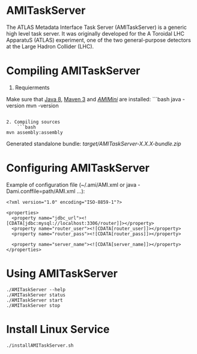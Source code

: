 AMITaskServer
=============

The ATLAS Metadata Interface Task Server (AMITaskServer) is a generic high level task server. It was originally developed for the A Toroidal LHC ApparatuS (ATLAS) experiment, one of the two general-purpose detectors at the Large Hadron Collider (LHC).

Compiling AMITaskServer
=======================

1. Requierments

  Make sure that [Java 8](http://www.oracle.com/technetwork/java/javase/), [Maven 3](http://maven.apache.org/) and [*AMIMini*](https://github.com/ami-lpsc/AMIMini/) are installed:
	```bash
java -version
mvn -version
```

2. Compiling sources
	```bash
mvn assembly:assembly
```

Generated standalone bundle: *target/AMITaskServer-X.X.X-bundle.zip*

Configuring AMITaskServer
=========================

Example of configuration file (~/.ami/AMI.xml or java -Dami.conffile=path/AMI.xml ...):

	<?xml version="1.0" encoding="ISO-8859-1"?>

	<properties>
	  <property name="jdbc_url"><![CDATA[jdbc:mysql://localhost:3306/router]]></property>
	  <property name="router_user"><![CDATA[router_user]]></property>
	  <property name="router_pass"><![CDATA[router_pass]]></property>

	  <property name="server_name"><![CDATA[server_name]]></property>
	</properties>

Using AMITaskServer
===================

	./AMITaskServer --help
	./AMITaskServer status
	./AMITaskServer start
	./AMITaskServer stop

Install Linux Service
=====================

	./installAMITaskServer.sh
